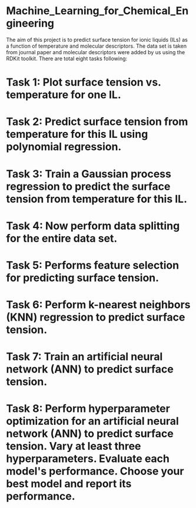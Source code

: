 # Machine_Learning_for_Chemical_Engineering

The aim of this project is to predict surface tension for ionic liquids (ILs) as a function of temperature and molecular descriptors. The data set is taken from journal paper and molecular descriptors were added by us using the RDKit toolkit. 
There are total eight tasks following:
# Task 1: Plot surface tension vs. temperature for one IL.
# Task 2: Predict surface tension from temperature for this IL using polynomial regression.
# Task 3: Train a Gaussian process regression to predict the surface tension from temperature for this IL. 
# Task 4: Now perform data splitting for the entire data set. 
# Task 5: Performs feature selection for predicting surface tension.
# Task 6: Perform k-nearest neighbors (KNN) regression to predict surface tension.
# Task 7: Train an artificial neural network (ANN) to predict surface tension. 
# Task 8: Perform hyperparameter optimization for an artificial neural network (ANN) to predict surface tension. Vary at least three hyperparameters. Evaluate each model's performance. Choose your best model and report its performance.
